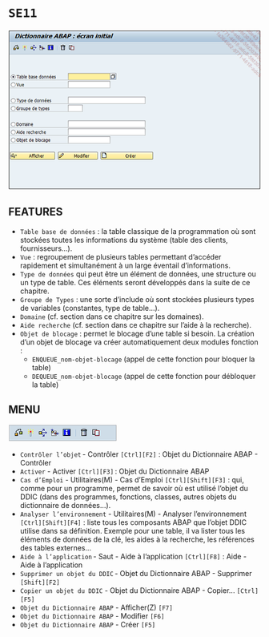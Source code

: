 # **`SE11`**

![](../99%20-%20Ressources/05_SE11%20-%2001%20-%2001.png)

## **FEATURES**

- `Table base de données` : la table classique de la programmation où sont stockées toutes les informations du système (table des clients, fournisseurs...).
- `Vue` : regroupement de plusieurs tables permettant d’accéder rapidement et simultanément à un large éventail d’informations.
- `Type de données` qui peut être un élément de données, une structure ou un type de table. Ces éléments seront développés dans la suite de ce chapitre.
- `Groupe de Types` : une sorte d’include où sont stockées plusieurs types de variables (constantes, type de table...).
- `Domaine` (cf. section dans ce chapitre sur les domaines).
- `Aide recherche` (cf. section dans ce chapitre sur l’aide à la recherche).
- `Objet de blocage` : permet le blocage d’une table si besoin. La création d’un objet de blocage va créer automatiquement deux modules fonction :
  - `ENQUEUE_nom-objet-blocage` (appel de cette fonction pour bloquer la table)
  - `DEQUEUE_nom-objet-blocage` (appel de cette fonction pour débloquer la table)

## **MENU**

![](../99%20-%20Ressources/05_SE11%20-%2001%20-%2002.png)

- `Contrôler l’objet` - Contrôler `[Ctrl][F2]` : Objet du Dictionnaire ABAP - Contrôler
- `Activer` - Activer `[Ctrl][F3]` : Objet du Dictionnaire ABAP
- `Cas d’Emploi` - Utilitaires(M) - Cas d’Emploi `[Ctrl][Shift][F3]` : qui, comme pour un programme, permet de savoir où est utilisé l’objet du DDIC (dans des programmes, fonctions, classes, autres objets du dictionnaire de données...).
- `Analyser l’environnement` - Utilitaires(M) - Analyser l’environnement `[Ctrl][Shift][F4]` : liste tous les composants ABAP que l’objet DDIC utilise dans sa définition. Exemple pour une table, il va lister tous les éléments de données de la clé, les aides à la recherche, les références des tables externes...
- `Aide à l’application` - Saut - Aide à l’application `[Ctrl][F8]` : Aide - Aide à l’application
- `Supprimer un objet du DDIC` - Objet du Dictionnaire ABAP - Supprimer `[Shift][F2]`
- `Copier un objet du DDIC` - Objet du Dictionnaire ABAP - Copier... `[Ctrl][F5]`
- `Objet du Dictionnaire ABAP` - Afficher(Z) `[F7]`
- `Objet du Dictionnaire ABAP` - Modifier `[F6]`
- `Objet du Dictionnaire ABAP` - Créer `[F5]`
